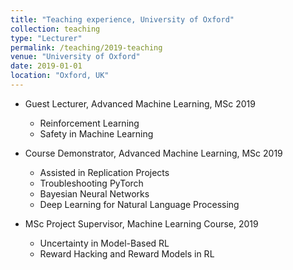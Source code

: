 ```yaml
---
title: "Teaching experience, University of Oxford"
collection: teaching
type: "Lecturer"
permalink: /teaching/2019-teaching
venue: "University of Oxford"
date: 2019-01-01
location: "Oxford, UK"
---
```


* Guest Lecturer, Advanced Machine Learning, MSc 2019
  * Reinforcement Learning
  * Safety in Machine Learning

* Course Demonstrator, Advanced Machine Learning, MSc 2019
  * Assisted in Replication Projects
  * Troubleshooting PyTorch
  * Bayesian Neural Networks
  * Deep Learning for Natural Language Processing

* MSc Project Supervisor, Machine Learning Course, 2019
  * Uncertainty in Model-Based RL
  * Reward Hacking and Reward Models in RL